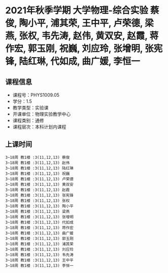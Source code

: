 # 2021年秋季学期 大学物理-综合实验 蔡俊, 陶小平, 浦其荣, 王中平, 卢荣德, 梁燕, 张权, 韦先涛, 赵伟, 黄双安, 赵霞, 蒋作宏, 郭玉刚, 祝巍, 刘应玲, 张增明, 张宪锋, 陆红琳, 代如成, 曲广媛, 李恒一






## 课程信息

- 课程号：PHYS1009.05
- 学分：1.5
- 教学类型：实验课
- 开课单位：物理实验教学中心
- 课程类别：通修
- 课程层次：本科计划内课程

## 上课时间

```
3~18周 教1楼 :3(11,12,13) 蔡俊
3~18周 教1楼 :3(11,12,13) 赵伟
3~18周 教1楼 :3(11,12,13) 陆红琳
3~18周 教1楼 :3(11,12,13) 祝巍
3~18周 教1楼 :3(11,12,13) 卢荣德
3~18周 教1楼 :3(11,12,13) 黄双安
3~18周 教1楼 :3(11,12,13) 赵霞
3~18周 教1楼 :3(11,12,13) 张宪锋
3~18周 教1楼 :3(11,12,13) 张权
3~18周 教1楼 :3(11,12,13) 陶小平
3~18周 教1楼 :3(11,12,13) 梁燕
3~18周 教1楼 :3(11,12,13) 张增明
3~18周 教1楼 :3(11,12,13) 代如成
3~18周 教1楼 :3(11,12,13) 蒋作宏
3~18周 教1楼 :3(11,12,13) 曲广媛
3~18周 教1楼 :3(11,12,13) 郭玉刚
3~18周 教1楼 :3(11,12,13) 浦其荣
3~18周 教1楼 :3(11,12,13) 刘应玲
3~18周 教1楼 :3(11,12,13) 韦先涛
3~18周 教1楼 :3(11,12,13) 王中平
3~18周 教1楼 :3(11,12,13) 李恒一
```

